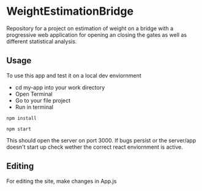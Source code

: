 # WeightEstimationBridge
Repository for a project on estimation of weight on a bridge with a progressive web application for opening an closing the gates as well as different statistical analysis.

## Usage
To use this app and test it on a local dev enviornment 
* cd my-app into your work directory
* Open Terminal
* Go to your file project
* Run in terminal

```bison
npm install
```
```bison
npm start
```

This should open the server on port 3000.
If bugs persist or the server/app doesn't start up check wether the correct react enviornment is active.

## Editing
For editing the site, make changes in App.js
